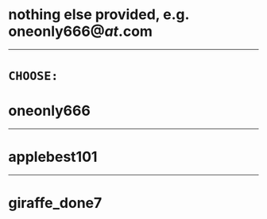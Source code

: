 # nothing else provided, e.g. oneonly666@_at_.com
----
# `CHOOSE:`
# oneonly666
----
# applebest101
----
# giraffe_done7

